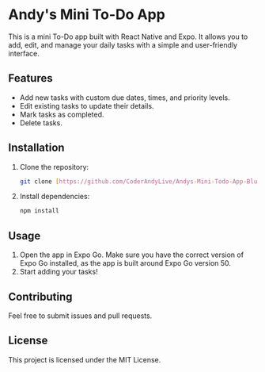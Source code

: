 # Andy's Mini To-Do App

This is a mini To-Do app built with React Native and Expo. It allows you to add, edit, and manage your daily tasks with a simple and user-friendly interface.

## Features

*   Add new tasks with custom due dates, times, and priority levels.
*   Edit existing tasks to update their details.
*   Mark tasks as completed.
*   Delete tasks.

## Installation

1.  Clone the repository:

    ```bash
    git clone [https://github.com/CoderAndyLive/Andys-Mini-Todo-App-Blue.git](https://github.com/CoderAndyLive/Andys-Mini-Todo-App-Blue.git)
    ```

2.  Install dependencies:

    ```bash
    npm install
    ```

## Usage

1.  Open the app in Expo Go. Make sure you have the correct version of Expo Go installed, as the app is built around Expo Go version 50.
2.  Start adding your tasks!

## Contributing

Feel free to submit issues and pull requests.

## License

This project is licensed under the MIT License.
